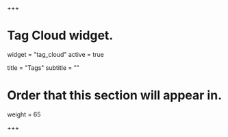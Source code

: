 +++
# Tag Cloud widget.
widget = "tag_cloud"
active = true

title = "Tags"
subtitle = ""

# Order that this section will appear in.
weight = 65

+++
